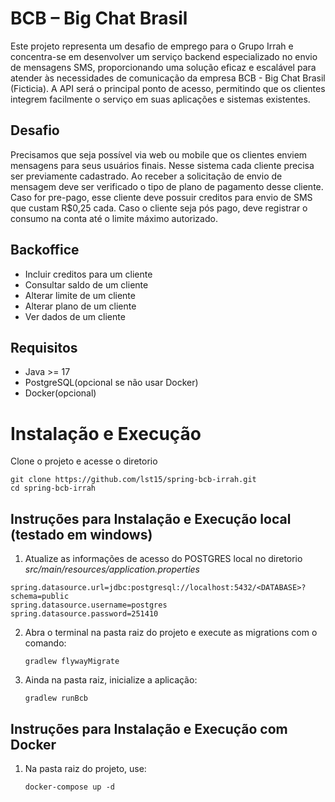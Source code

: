 # BCB – Big Chat Brasil

Este projeto representa um desafio de emprego para o Grupo Irrah e concentra-se em desenvolver um serviço backend especializado no envio de mensagens SMS, proporcionando uma solução eficaz e escalável para atender às necessidades de comunicação da empresa BCB - Big Chat Brasil (Ficticia). A API será o principal ponto de acesso, permitindo que os clientes integrem facilmente o serviço em suas aplicações e sistemas existentes.

## Desafio

Precisamos que seja possível via web ou mobile que os clientes enviem mensagens para seus usuários finais. Nesse sistema cada cliente precisa ser previamente cadastrado. Ao receber a solicitação de envio de mensagem deve ser verificado o tipo de plano de pagamento desse cliente. Caso for pre-pago, esse cliente deve possuir creditos para envio de SMS que custam R$0,25 cada. Caso o cliente seja pós pago, deve registrar o consumo na conta até o limite máximo autorizado.

## Backoffice

 * Incluir creditos para um cliente
 * Consultar saldo de um cliente
 * Alterar limite de um cliente
 * Alterar plano de um cliente
 * Ver dados de um cliente

## Requisitos
   - Java >= 17
   - PostgreSQL(opcional se não usar Docker)
   - Docker(opcional)
   

# Instalação e Execução

Clone o projeto e acesse o diretorio
   
   ```
   git clone https://github.com/lst15/spring-bcb-irrah.git
   cd spring-bcb-irrah
   ```

## Instruções para Instalação e Execução local (testado em windows)

1. Atualize as informações de acesso do POSTGRES local no diretorio *src/main/resources/application.properties*
   
  ```
  spring.datasource.url=jdbc:postgresql://localhost:5432/<DATABASE>?schema=public
  spring.datasource.username=postgres
  spring.datasource.password=251410
  ```

2. Abra o terminal na pasta raiz do projeto e execute as migrations com o comando:
   
   ```
   gradlew flywayMigrate
   ```

3. Ainda na pasta raiz, inicialize a aplicação:
   
   ```
   gradlew runBcb
   ```


## Instruções para Instalação e Execução com Docker

1. Na pasta raiz do projeto, use:

   ```
   docker-compose up -d
   ```
